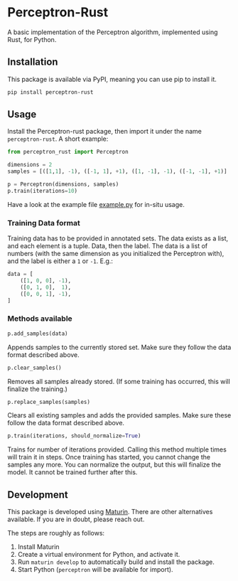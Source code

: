 # Perceptron-Rust

A basic implementation of the Perceptron algorithm, implemented using Rust, for Python.

## Installation
This package is available via PyPI, meaning you can use pip to install it.
```sh
pip install perceptron-rust
```

## Usage
Install the Perceptron-rust package, then import it under the name `perceptron-rust`. A short example:
```python
from perceptron_rust import Perceptron

dimensions = 2
samples = [([1,1], -1), ([-1, 1], +1), ([1, -1], -1), ([-1, -1], +1)]

p = Perceptron(dimensions, samples)
p.train(iterations=10)
```

Have a look at the example file [example.py](example.py) for in-situ usage.

### Training Data format
Training data has to be provided in annotated sets. The data exists as a list, and each element is a tuple. Data, then the label. The data is a list of numbers (with the same dimension as you initialized the Perceptron with), and the label is either a `1` or `-1`. E.g.:
```python
data = [
    ([1, 0, 0], -1),
    ([0, 1, 0],  1),
    ([0, 0, 1], -1),
]
```

### Methods available
```py
p.add_samples(data)
```
Appends samples to the currently stored set. Make sure they follow the data format described above.

```python
p.clear_samples()
```
Removes all samples already stored. (If some training has occurred, this will finalize the training.)

```python
p.replace_samples(samples)
```
Clears all existing samples and adds the provided samples. Make sure these follow the data format described above.

```py
p.train(iterations, should_normalize=True)
```
Trains for number of iterations provided. Calling this method multiple times will train it in steps. Once training has started, you cannot change the samples any more. You can normalize the output, but this will finalize the model. It cannot be trained further after this.

## Development
This package is developed using [Maturin](https://github.com/PyO3/maturin). There are other alternatives available. If you are in doubt, please reach out.

The steps are roughly as follows:
1. Install Maturin
2. Create a virtual environment for Python, and activate it.
3. Run `maturin develop` to automatically build and install the package.
4. Start Python (`perceptron` will be available for import).
